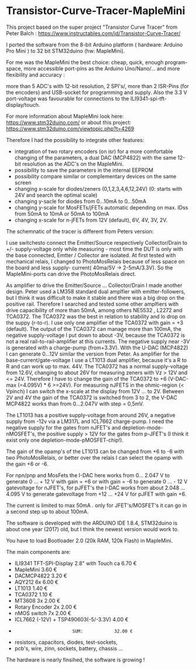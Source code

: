 # Transistor-Curve-Tracer-MapleMini

This project based on the super project "Transistor Curve Tracer" from Peter Balch :
https://www.instructables.com/id/Transistor-Curve-Tracer/  

I ported the software from the 8-bit Arduino platform ( hardware: Arduino Pro Mini ) to 32 bit STM32duino (hw: MapleMini).




For me was the MapleMini the best choice: cheap, quick, enough program-space, more accessible port-pins as the Arduino Uno/Nano/... and more flexibility and accuracy :

more than 5 ADC's with 12-bit resolution, 2 SPI's/, more than 2 ISR-Pins (for the encoders) and USB-socket for programming and supply. 
Also the 3.3 V port-voltage was favourable for connections to the ILI9341-spi-tft-display/touch.

For more information about MapleMini look here: https://www.stm32duino.com/
or about this project:  https://www.stm32duino.com/viewtopic.php?t=4269



Therefore I had the possibility to integrate other features:

- integration of two rotary encoders (on isr) for a more comfortable changing of the parameters, a dual DAC (MCP4822) with the same 12-bit resolution as the ADC's on the MapleMini.
- possibility to save the parameters in the internal EEPROM
- possibility compare similar or complementary devices on the same screen
- changing x-scale for diodes/zeners (0,1,2,3,4,6,12,24V) (0: starts with 24V and search the optimal scale)
- changing y-sacle for diodes from 0...10mA  to 0...50mA
- changing y-scale for MosFETs/jFETs automatic depending on max. IDss from 50mA to 10mA or 50mA to 100mA
- changing x-scale for n-jFETs from 12V (default), 6V, 4V, 3V, 2V.

The schemnatic of the tracer is different from Peters version:

I use switchesto connect the Emitter/Source respectively Collector/Drain to +/- supply-voltage only while measuring - most time the DUT is only with the base connected, Emtter / Collector are isolated.
At first tested with mechanical relais, I changed to  PhotoMosRelais because of less space on the board and less supply-
current( 40ma/5V -> 2-5mA/3.3V). So the MapleMini-ports can drive the PhotoMosRelais direct.

As amplifier to drive the Emitter/Source ... Collector/Drain I made another design.
Peter used a LM358 standard dual amplfier with emitter-followers, but I think it was difficult to make it stable and there was a big drop on the positive rail.
Therefore I searched and tested some other amplfiers with drive capacibility of more than 50mA, among others NE5532 , L2272 and TCA0372.
The TCA0372 was the best in relation to stability and lo drop on the suppy (r-to-r).
I use only one amplifier of the TCA0372 with gain = +3 (default).
The output of the TCA0372 can manage more than 100mA, the negative supply-voltage I put down to about -3V, because the TCA0372 is not a real rail-to-rail-amplifier at this currents. The negative supply near -3V is generated with a charge-pump (from+3.3V).
With the U-DAC (MCP4822) I can generate 0...12V similar the version from Peter.
As amplifier for the base-current/gate-voltage I use a LT1013 dual amplifier, because it's a R to R and can work up to max. 44V.
The TCA0372 has a normal supply-voltage from 12.6V, changing to about 26V for measuring zeners with Vz > 12V and <= 24V. Therefore I have to change the gain of the TCA0372 to +6 (V-DAC-max  (=4.095V) * 6 >=24V).
For measuring nJFETS in the ohmic-region (< Vpinch) I can switch the x-scale at the display from 12V ... to 2V.
Between 2V and 4V the gain of the TCA0372 is switched from 3 to 2, the V-DAC MCP4822 works than from 0...2.047V with step = 0,5mV.  

The LT1013 has a positive supply-voltage from around 26V, a negative supply from -12v via a LM317L and ICL7662 charge-pump.
I need the negative supply for the gates from nJFET's and depletion-mode-nMOSFET's, the positive supply > 12V for the gates from 
p-JFET's (I think it exist only one depletion-mode-pMOSFET-chip!).

The gain of the opamp's of the LT1013 can be changed from +6 to -6 with two PhotoMosRelais, or better 
over the relais I can select the opamp with the gain +6 or -6.

For npn/pnp and MosFets the I-DAC here works from 0... 2.047 V to generate 0 ... + 12 V with gain = +6 or
with gain = -6  to generate 0 ... - 12 V gatevoltage for nJFET's,
for pJFET's the I-DAC works from about 2.048 ... 4.095 V to generate gatevoltage from +12 ... +24 V for
pJFET with gain +6.

The current is limited to max 50mA . only for JFET's/MOSFET's it can go in a second step up to about 100mA.

The software is developed with the ARDUINO IDE 1.8.4, STM32duino is about one year (2017) old, but I think the newest version would work to.

You have to load  Bootloader 2.0 (20k RAM, 120k Flash) in MapleMini.

The main components are:

- ILI9341 TFT-SPI-Display 2.8" with Touch ca 6.70 €
- MapleMini                                  3.60 €
- DACMCP4822                                 3.20 € 
- AQY212 6x                                  6.00 €
- LT1013                                     1.40 €
- TCA0372                                    1.10 €
- MT3608 3x                                  2.00 €
- Rotary Encoder 2x                          2.00 €
- nMOS switch    7x                          2.00 €    
- ICL7662 (-12V) + TSP490603(-5/-3.3V)       4.00 €
-                           SUM:            32.00 €
+ resistors, capacitors, diodes, test-sockets,                                          
+ pcb's, wire, zinn, sockets, battery, chassis ...     

The hardware is nearly finsihed, the software is growing ! 
